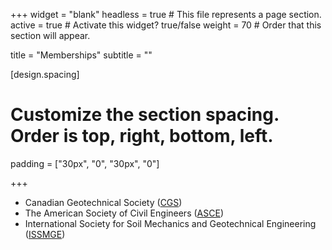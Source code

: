 +++
widget = "blank"
headless = true  # This file represents a page section.
active = true  # Activate this widget? true/false
weight = 70  # Order that this section will appear.

title = "Memberships"
subtitle = ""

[design.spacing]
  # Customize the section spacing. Order is top, right, bottom, left.
  padding = ["30px", "0", "30px", "0"]

+++


- Canadian Geotechnical Society ([CGS](http://www.cgs.ca/index.php?lang=en))
- The American Society of Civil Engineers ([ASCE](https://www.asce.org/))
- International Society for Soil Mechanics and Geotechnical Engineering ([ISSMGE](https://www.issmge.org/))
